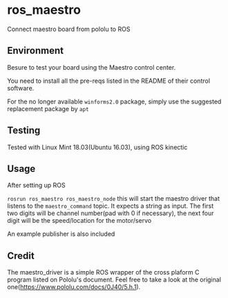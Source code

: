 # ros_maestro
Connect maestro board from pololu to ROS

## Environment
Besure to test your board using the Maestro control center. 

You need to install all the pre-reqs listed in the README of their control software. 

For the no longer available `winforms2.0` package, simply use the suggested replacement package by `apt`

## Testing
Tested with Linux Mint 18.03(Ubuntu 16.03), using ROS kinectic  

## Usage
After setting up ROS

`rosrun ros_maestro ros_maestro_node` this will start the maestro driver that listens to the `maestro_command` topic. It expects a string as input. The first two digits will be channel number(pad with 0 if necessary), the next four digit will be the speed/location for the motor/servo

An example publisher is also included

## Credit 
The maestro_driver is a simple ROS wrapper of the cross plaform C program listed on Pololu's document. Feel free to take a look at the original one(https://www.pololu.com/docs/0J40/5.h.1). 
